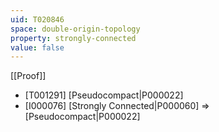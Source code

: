 ```yaml
---
uid: T020846
space: double-origin-topology
property: strongly-connected
value: false
---
```

[[Proof]]

* [T001291] [Pseudocompact|P000022]
* [I000076] [Strongly Connected|P000060] => [Pseudocompact|P000022]

